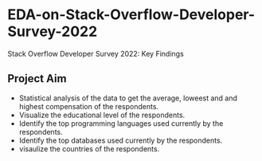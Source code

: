# EDA-on-Stack-Overflow-Developer-Survey-2022
Stack Overflow Developer Survey 2022: Key Findings

<h2>Project Aim</h2>

- Statistical analysis of the data to get the average, loweest and and highest compensation of the respondents.
- Visualize the educational level of the respondents.
- Identify the top programming languages used currently by the respondents.
- Identify the top databases used currently by the respondents.
- visaulize the countries of the respondents.
